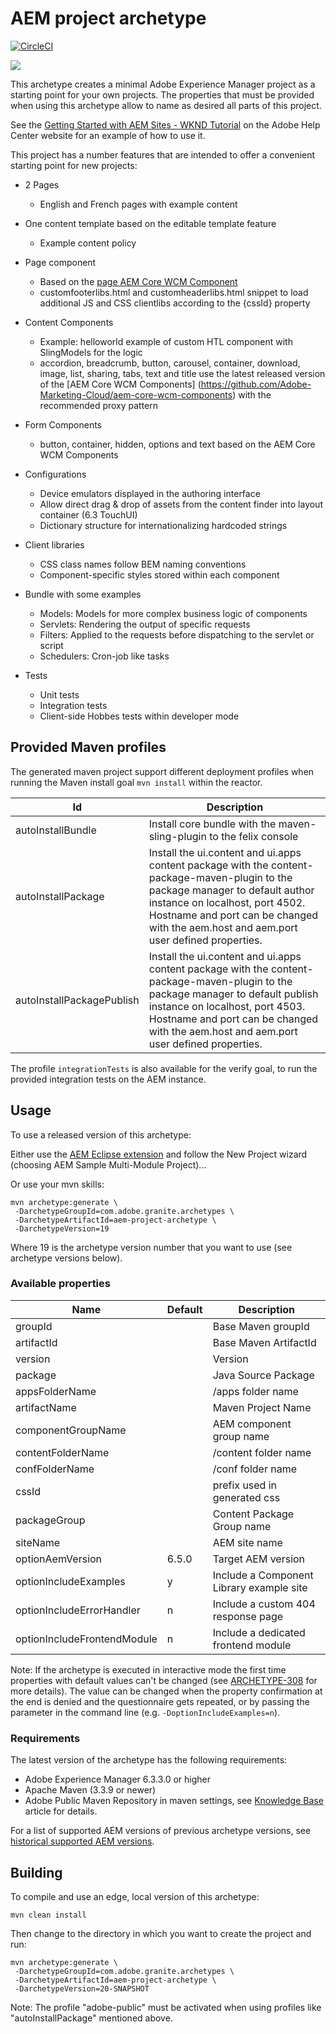 # AEM project archetype

[![CircleCI](https://circleci.com/gh/adobe/aem-project-archetype.svg?style=svg)](https://circleci.com/gh/adobe/aem-project-archetype)

![](https://raw.githubusercontent.com/wiki/adobe-marketing-cloud/aem-project-archetype/screenshots/archetype.png)

This archetype creates a minimal Adobe Experience Manager project as a starting point for your own projects. The properties that must be provided when using this archetype allow to name as desired all parts of this project.

See the [Getting Started with AEM Sites - WKND Tutorial](https://docs.adobe.com/content/help/en/experience-manager-learn/getting-started-wknd-tutorial-develop/overview.html) on the Adobe Help Center website for an example of how to use it.

This project has a number features that are intended to offer a convenient starting point for new projects:

* 2 Pages
  * English and French pages with example content

* One content template based on the editable template feature
  * Example content policy

* Page component
  * Based on the [page AEM Core WCM Component](https://github.com/Adobe-Marketing-Cloud/aem-core-wcm-components/tree/master/content/src/content/jcr_root/apps/core/wcm/components/page/v1/page)
  * customfooterlibs.html and customheaderlibs.html snippet to load additional JS and CSS clientlibs according to the {cssId} property
* Content Components
  * Example: helloworld example of custom HTL component with SlingModels for the logic
  * accordion, breadcrumb, button, carousel, container, download, image, list, sharing, tabs, text and title use the latest released version of the [AEM Core WCM Components]
  (https://github.com/Adobe-Marketing-Cloud/aem-core-wcm-components) with the recommended proxy pattern 
* Form Components
  * button, container, hidden, options and text based on the AEM Core WCM Components

* Configurations
  * Device emulators displayed in the authoring interface
  * Allow direct drag & drop of assets from the content finder into layout container (6.3 TouchUI)
  * Dictionary structure for internationalizing hardcoded strings
* Client libraries
  * CSS class names follow BEM naming conventions
  * Component-specific styles stored within each component
* Bundle with some examples
  * Models: Models for more complex business logic of components
  * Servlets: Rendering the output of specific requests
  * Filters: Applied to the requests before dispatching to the servlet or script
  * Schedulers: Cron-job like tasks
* Tests
  * Unit tests
  * Integration tests
  * Client-side Hobbes tests within developer mode
  
  
## Provided Maven profiles
The generated maven project support different deployment profiles when running the Maven install goal `mvn install` within the reactor.

Id                        | Description
--------------------------|------------------------------
autoInstallBundle         | Install core bundle with the maven-sling-plugin to the felix console
autoInstallPackage        | Install the ui.content and ui.apps content package with the content-package-maven-plugin to the package manager to default author instance on localhost, port 4502. Hostname and port can be changed with the aem.host and aem.port user defined properties. 
autoInstallPackagePublish | Install the ui.content and ui.apps content package with the content-package-maven-plugin to the package manager to default publish instance on localhost, port 4503. Hostname and port can be changed with the aem.host and aem.port user defined properties.

The profile `integrationTests` is also available for the verify goal, to run the provided integration tests on the AEM instance.  

## Usage

To use a released version of this archetype:

Either use the [AEM Eclipse extension](https://docs.adobe.com/docs/en/dev-tools/aem-eclipse.html) and follow the New Project wizard (choosing AEM Sample Multi-Module Project)...

Or use your mvn skills:

    mvn archetype:generate \
     -DarchetypeGroupId=com.adobe.granite.archetypes \
     -DarchetypeArtifactId=aem-project-archetype \
     -DarchetypeVersion=19

Where 19 is the archetype version number that you want to use (see archetype versions below).

### Available properties

Name                        | Default | Description
----------------------------|---------|--------------------
groupId                     |         | Base Maven groupId
artifactId                  |         | Base Maven ArtifactId
version                     |         | Version
package                     |         | Java Source Package
appsFolderName              |         | /apps folder name
artifactName                |         | Maven Project Name
componentGroupName          |         | AEM component group name
contentFolderName           |         | /content folder name
confFolderName              |         | /conf folder name
cssId                       |         | prefix used in generated css
packageGroup                |         | Content Package Group name
siteName                    |         | AEM site name
optionAemVersion            |  6.5.0  | Target AEM version
optionIncludeExamples       |    y    | Include a Component Library example site
optionIncludeErrorHandler   |    n    | Include a custom 404 response page
optionIncludeFrontendModule |    n    | Include a dedicated frontend module

Note: If the archetype is executed in interactive mode the first time properties with default values can't be changed (see 
[ARCHETYPE-308](https://issues.apache.org/jira/browse/ARCHETYPE-308) for more details). The value can be changed when the property 
confirmation at the end is denied and the questionnaire gets repeated, or by passing the parameter in the command line (e.g. 
`-DoptionIncludeExamples=n`).

### Requirements

The latest version of the archetype has the following requirements:

* Adobe Experience Manager 6.3.3.0 or higher
* Apache Maven (3.3.9 or newer)
* Adobe Public Maven Repository in maven settings, see [Knowledge Base](https://helpx.adobe.com/experience-manager/kb/SetUpTheAdobeMavenRepository.html) article for details.

For a list of supported AEM versions of previous archetype versions, see [historical supported AEM versions](VERSIONS.md).

## Building

To compile and use an edge, local version of this archetype:

    mvn clean install

Then change to the directory in which you want to create the project and run:

    mvn archetype:generate \
     -DarchetypeGroupId=com.adobe.granite.archetypes \
     -DarchetypeArtifactId=aem-project-archetype \
     -DarchetypeVersion=20-SNAPSHOT

Note: The profile "adobe-public" must be activated when using profiles like "autoInstallPackage" mentioned above.
